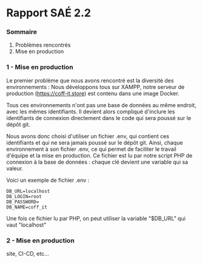 # Rapport SAÉ 2.2

### Sommaire 

 1. Problèmes rencontrés
 2. Mise en production

### 1 - Mise en production

Le premier problème que nous avons rencontré est la diversité des environnements : Nous développons tous sur XAMPP, notre serveur de production (https://coff-it.store) est contenu dans une image Docker. 

Tous ces environnements n'ont pas une base de données au même endroit, avec les mêmes identifiants. Il devient alors compliqué d'inclure les identifiants de connexion directement dans le code qui sera poussé sur le dépôt git. 

Nous avons donc choisi d'utiliser un fichier .env, qui contient ces identifiants et qui ne sera jamais poussé sur le dépôt git. Ainsi, chaque environnement à son fichier .env, ce qui permet de faciliter le travail d'équipe et la mise en production. Ce fichier est lu par notre script PHP de connexion à la base de données : chaque clé devient une variable qui sa valeur.

Voici un exemple de fichier .env :

```
DB_URL=localhost
DB_LOGIN=root
DB_PASSWORD=
DB_NAME=coff_it
```

Une fois ce fichier lu par PHP, on peut utiliser la variable "$DB_URL" qui vaut "localhost"

### 2 - Mise en production

site, CI-CD, etc...